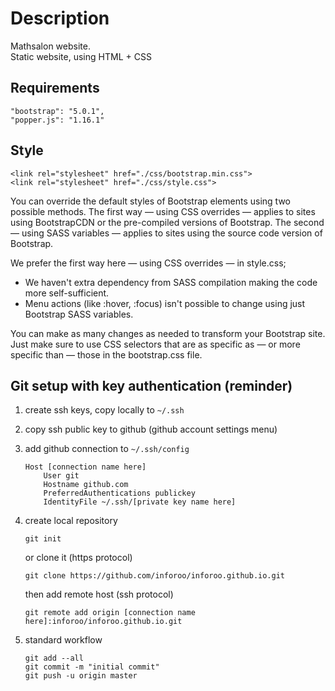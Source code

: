 # Description

Mathsalon website.  
Static website, using HTML + CSS

## Requirements

    "bootstrap": "5.0.1",
    "popper.js": "1.16.1"

## Style

    <link rel="stylesheet" href="./css/bootstrap.min.css">
    <link rel="stylesheet" href="./css/style.css">

You can override the default styles of Bootstrap elements using two possible methods. The first way — using CSS overrides — applies to sites using BootstrapCDN or the pre-compiled versions of Bootstrap. The second — using SASS variables — applies to sites using the source code version of Bootstrap.

We prefer the first way here — using CSS overrides — in style.css;  

- We haven't extra dependency from SASS compilation making the code more self-sufficient.
- Menu actions (like :hover, :focus) isn't possible to change using just Bootstrap SASS variables. 

You can make as many changes as needed to transform your Bootstrap site. Just make sure to use CSS selectors that are as specific as — or more specific than — those in the bootstrap.css file.

## Git setup with key authentication (reminder)
1. create ssh keys, copy locally to `~/.ssh`
2. copy ssh public key to github (github account settings menu)
3. add github connection to `~/.ssh/config`
    
       Host [connection name here]
           User git
           Hostname github.com
           PreferredAuthentications publickey
           IdentityFile ~/.ssh/[private key name here]

4. create local repository

       git init
       
   or clone it (https protocol)
       
       git clone https://github.com/inforoo/inforoo.github.io.git
       
   then add remote host (ssh protocol)
       
       git remote add origin [connection name here]:inforoo/inforoo.github.io.git
       
5. standard workflow
    
       git add --all
       git commit -m "initial commit"
       git push -u origin master
    
 


